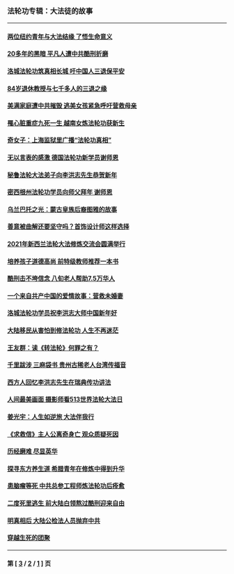 ### 法轮功专辑：大法徒的故事
---
#### [两位纽约青年与大法结缘 了悟生命意义](../../pages/nf1147481/n14002785.md?08030430) 
#### [20多年的黑暗 平凡人遭中共酷刑折磨](../../pages/nf1147481/n13997976.md?08030430) 
#### [洛城法轮功筑真相长城 吁中国人三退保平安](../../pages/nf1147481/n13892471.md?08030430) 
#### [84岁退休教授与七千多人的三退之缘](../../pages/nf1147481/n13796650.md?08030430) 
#### [美满家庭遭中共摧毁 逃美女孩紧急呼吁营救母亲](../../pages/nf1147481/n13792859.md?08030430) 
#### [罹心脏重症九死一生 越南女炼法轮功获新生](../../pages/nf1147481/n13732766.md?08030430) 
#### [奇女子：上海监狱里广播“法轮功真相”](../../pages/nf1147481/n13726443.md?08030430) 
#### [无以言表的感激 德国法轮功新学员谢师恩](../../pages/nf1147481/n13543790.md?08030430) 
#### [秘鲁法轮大法弟子向李洪志先生恭贺新年](../../pages/nf1147481/n13540182.md?08030430) 
#### [密西根州法轮功学员向师父拜年 谢师恩](../../pages/nf1147481/n13538183.md?08030430) 
#### [乌兰巴托之光：蒙古皇族后裔图雅的故事](../../pages/nf1147481/n13155759.md?08030430) 
#### [善意被曲解还要坚守吗？首饰设计师这样选择](../../pages/nf1147481/n13077575.md?08030430) 
#### [2021年新西兰法轮大法修炼交流会圆满举行](../../pages/nf1147481/n13033149.md?08030430) 
#### [培养孩子道德高尚 前特级教师推荐一本书](../../pages/nf1147481/n12938640.md?08030430) 
#### [酷刑击不垮信念 八旬老人帮助7.5万华人](../../pages/nf1147481/n12880712.md?08030430) 
#### [一个来自共产中国的爱情故事：营救未婚妻](../../pages/nf1147481/n12778386.md?08030430) 
#### [洛城法轮功学员祝李洪志大师中国新年好](../../pages/nf1147481/n12724685.md?08030430) 
#### [大陆移民从害怕到修法轮功 人生不再迷茫](../../pages/nf1147481/n12414325.md?08030430) 
#### [王友群：读《转法轮》何罪之有？](../../pages/nf1147481/n12408647.md?08030430) 
#### [千里跋涉 三麻袋书 贵州古稀老人台湾传福音](../../pages/nf1147481/n12198750.md?08030430) 
#### [西方人回忆李洪志先生在瑞典传功讲法](../../pages/nf1147481/n12099607.md?08030430) 
#### [人间最美画面 摄影师看513世界法轮大法日](../../pages/nf1147481/n12094118.md?08030430) 
#### [姜光宇：人生如逆旅 大法伴我行](../../pages/nf1147481/n12088664.md?08030430) 
#### [《求救信》主人公离奇身亡 观众质疑死因](../../pages/nf1147481/n11845215.md?08030430) 
#### [历经磨难 尽显英华](../../pages/nf1147481/n11723297.md?08030430) 
#### [探寻东方养生道 希腊青年在修炼中得到升华](../../pages/nf1147481/n11494502.md?08030430) 
#### [患脑瘤等死 中共总参工程师炼法轮功后痊愈](../../pages/nf1147481/n11466682.md?08030430) 
#### [二度死里逃生 前大陆白领熬过酷刑迎来自由](../../pages/nf1147481/n11368594.md?08030430) 
#### [明真相后 大陆公检法人员抛弃中共](../../pages/nf1147481/n11358618.md?08030430) 
#### [穿越生死的团聚](../../pages/nf1147481/n11258922.md?08030430) 

---
#### 第 [ [3](./3.md?08030430) / [2](./2.md?08030430) / [1](./1.md?08030430) ] 页

